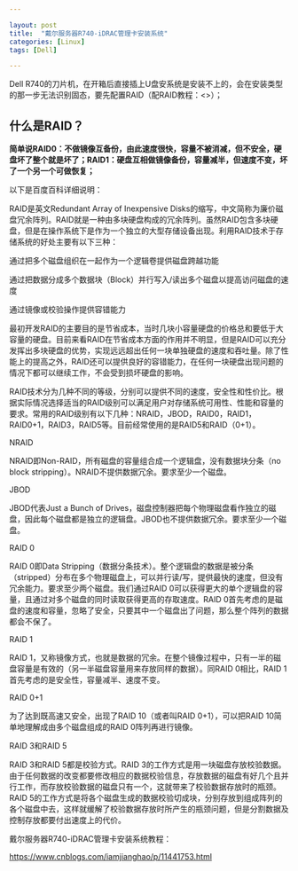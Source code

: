 ```yaml
---  

layout: post 
title:  "戴尔服务器R740-iDRAC管理卡安装系统" 
categories: [Linux] 
tags: [Dell]  

---
```


Dell R740的刀片机，在开箱后直接插上U盘安系统是安装不上的，会在安装类型的那一步无法识别固态，要先配置RAID（配RAID教程：<>）；

## 什么是RAID？  

**简单说RAID0：不做镜像互备份，由此速度很快，容量不被消减，但不安全，硬盘坏了整个就是坏了；RAID1：硬盘互相做镜像备份，容量减半，但速度不变，坏了一个另一个可做恢复；**

以下是百度百科详细说明：  

RAID是英文Redundant Array of Inexpensive Disks的缩写，中文简称为廉价磁盘冗余阵列。RAID就是一种由多块硬盘构成的冗余阵列。虽然RAID包含多块硬盘，但是在操作系统下是作为一个独立的大型存储设备出现。利用RAID技术于存储系统的好处主要有以下三种：

通过把多个磁盘组织在一起作为一个逻辑卷提供磁盘跨越功能

通过把数据分成多个数据块（Block）并行写入/读出多个磁盘以提高访问磁盘的速度

通过镜像或校验操作提供容错能力

最初开发RAID的主要目的是节省成本，当时几块小容量硬盘的价格总和要低于大容量的硬盘。目前来看RAID在节省成本方面的作用并不明显，但是RAID可以充分发挥出多块硬盘的优势，实现远远超出任何一块单独硬盘的速度和吞吐量。除了性能上的提高之外，RAID还可以提供良好的容错能力，在任何一块硬盘出现问题的情况下都可以继续工作，不会受到损坏硬盘的影响。

RAID技术分为几种不同的等级，分别可以提供不同的速度，安全性和性价比。根据实际情况选择适当的RAID级别可以满足用户对存储系统可用性、性能和容量的要求。常用的RAID级别有以下几种：NRAID，JBOD，RAID0，RAID1，RAID0+1，RAID3，RAID5等。目前经常使用的是RAID5和RAID（0+1）。

NRAID

NRAID即Non-RAID，所有磁盘的容量组合成一个逻辑盘，没有数据块分条（no block stripping）。NRAID不提供数据冗余。要求至少一个磁盘。

JBOD

JBOD代表Just a Bunch of Drives，磁盘控制器把每个物理磁盘看作独立的磁盘，因此每个磁盘都是独立的逻辑盘。JBOD也不提供数据冗余。要求至少一个磁盘。

RAID 0

RAID 0即Data Stripping（数据分条技术）。整个逻辑盘的数据是被分条（stripped）分布在多个物理磁盘上，可以并行读/写，提供最快的速度，但没有冗余能力。要求至少两个磁盘。我们通过RAID 0可以获得更大的单个逻辑盘的容量，且通过对多个磁盘的同时读取获得更高的存取速度。RAID 0首先考虑的是磁盘的速度和容量，忽略了安全，只要其中一个磁盘出了问题，那么整个阵列的数据都会不保了。

RAID 1

RAID 1，又称镜像方式，也就是数据的冗余。在整个镜像过程中，只有一半的磁盘容量是有效的（另一半磁盘容量用来存放同样的数据）。同RAID 0相比，RAID 1首先考虑的是安全性，容量减半、速度不变。

RAID 0+1

为了达到既高速又安全，出现了RAID 10（或者叫RAID 0+1），可以把RAID 10简单地理解成由多个磁盘组成的RAID 0阵列再进行镜像。

RAID 3和RAID 5

RAID 3和RAID 5都是校验方式。RAID 3的工作方式是用一块磁盘存放校验数据。由于任何数据的改变都要修改相应的数据校验信息，存放数据的磁盘有好几个且并行工作，而存放校验数据的磁盘只有一个，这就带来了校验数据存放时的瓶颈。RAID 5的工作方式是将各个磁盘生成的数据校验切成块，分别存放到组成阵列的各个磁盘中去，这样就缓解了校验数据存放时所产生的瓶颈问题，但是分割数据及控制存放都要付出速度上的代价。  





戴尔服务器R740-iDRAC管理卡安装系统教程：

<https://www.cnblogs.com/iamjianghao/p/11441753.html>